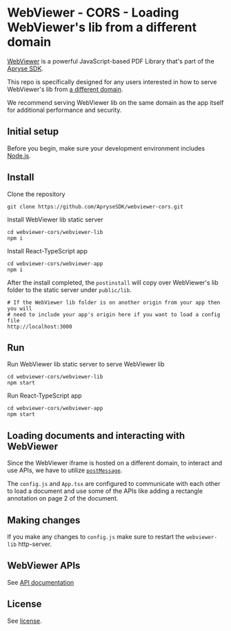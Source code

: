 # WebViewer - CORS - Loading WebViewer's lib from a different domain

[WebViewer](https://docs.apryse.com/web/) is a powerful JavaScript-based PDF Library that's part of the [Apryse SDK](https://apryse.com/).

This repo is specifically designed for any users interested in how to serve WebViewer's lib from [a different domain](https://docs.apryse.com/web/guides/config-files/#using-a-config-file-when-the-path-is-on-another-domain).

We recommend serving WebViewer lib on the same domain as the app itself for additional performance and security.

## Initial setup

Before you begin, make sure your development environment includes [Node.js](https://nodejs.org/en/).

## Install

Clone the repository

```
git clone https://github.com/ApryseSDK/webviewer-cors.git
```

Install WebViewer lib static server
```
cd webviewer-cors/webviewer-lib
npm i
```

Install React-TypeScript app
```
cd webviewer-cors/webviewer-app
npm i
```
After the install completed, the `postinstall` will copy over WebViewer's lib folder to the static server under `public/lib`.

```
# If the WebViewer lib folder is on another origin from your app then you will
# need to include your app's origin here if you want to load a config file
http://localhost:3000
```

## Run

Run WebViewer lib static server to serve WebViewer lib
```
cd webviewer-cors/webviewer-lib
npm start
```

Run React-TypeScript app
```
cd webviewer-cors/webviewer-app
npm start
```

## Loading documents and interacting with WebViewer

Since the WebViewer iframe is hosted on a different domain, to interact and use APIs, we have to utilize [`postMessage`](https://developer.mozilla.org/en-US/docs/Web/API/Window/postMessage).

The `config.js` and `App.tsx` are configured to communicate with each other to load a document and use some of the APIs like adding a rectangle annotation on page 2 of the document.

## Making changes

If you make any changes to `config.js` make sure to restart the `webviewer-lib` http-server.

## WebViewer APIs

See [API documentation](https://docs.apryse.com/api/web/global.html#WebViewer__anchor)

## License

See [license](./LICENSE).
